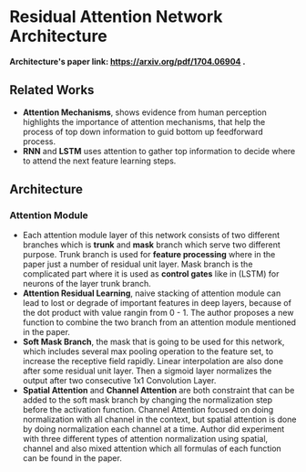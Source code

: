 # Residual Attention Network Architecture

**Architecture's paper link: https://arxiv.org/pdf/1704.06904 .**

## Related Works

- **Attention Mechanisms**, shows evidence from human perception highlights the importance of attention mechanisms, that help the process of top down information to guid bottom up feedforward process.
- **RNN** and **LSTM** uses attention to gather top information to decide where to attend the next feature learning steps.

## Architecture

### Attention Module

- Each attention module layer of this network consists of two different branches which is **trunk** and **mask** branch which serve two different purpose. Trunk branch is used for **feature processing** where in the paper just a number of residual unit layer. Mask branch is the complicated part where it is used as **control gates** like in (LSTM) for neurons of the layer trunk branch.
- **Attention Residual Learning**, naive stacking of attention module can lead to lost or degrade of important features in deep layers, because of the dot product with value rangin from 0 - 1. The author proposes a new function to combine the two branch from an attention module mentioned in the paper.
- **Soft Mask Branch**, the mask that is going to be used for this network, which includes several max pooling operation to the feature set, to increase the receptive field rapidly. Linear interpolation are also done after some residual unit layer. Then a sigmoid layer normalizes the output after two consecutive 1x1 Convolution Layer.
- **Spatial Attention** and **Channel Attention** are both constraint that can be added to the soft mask branch by changing the normalization step before the activation function. Channel Attention focused on doing normalization with all channel in the context, but spatial attention is done by doing normalization each channel at a time. Author did experiment with three different types of attention normalization using spatial, channel and also mixed attention which all formulas of each function can be found in the paper.

